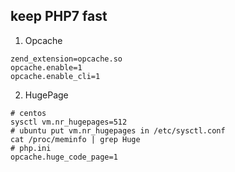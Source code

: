 ## keep PHP7 fast

1. Opcache
```
zend_extension=opcache.so
opcache.enable=1
opcache.enable_cli=1
```
2. HugePage
```
# centos
sysctl vm.nr_hugepages=512
# ubuntu put vm.nr_hugepages in /etc/sysctl.conf
cat /proc/meminfo | grep Huge
# php.ini
opcache.huge_code_page=1
```
